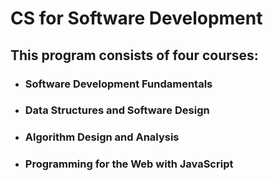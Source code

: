# CS for Software Development

## This program consists of four courses:

* ### Software Development Fundamentals
* ### Data Structures and Software Design
* ### Algorithm Design and Analysis
* ### Programming for the Web with JavaScript
